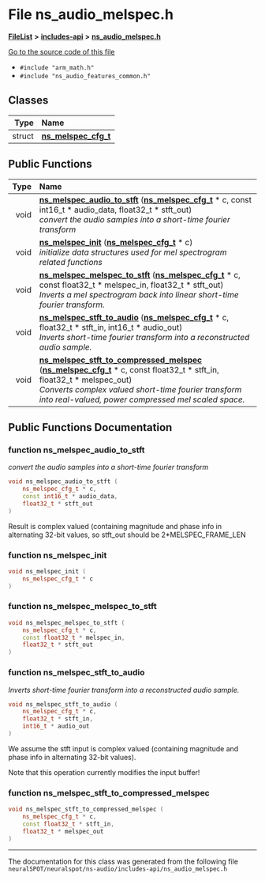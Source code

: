 

# File ns\_audio\_melspec.h



[**FileList**](files.md) **>** [**includes-api**](dir_b70d46c064802b213244316ef6218d52.md) **>** [**ns\_audio\_melspec.h**](ns__audio__melspec_8h.md)

[Go to the source code of this file](ns__audio__melspec_8h_source.md)



* `#include "arm_math.h"`
* `#include "ns_audio_features_common.h"`















## Classes

| Type | Name |
| ---: | :--- |
| struct | [**ns\_melspec\_cfg\_t**](structns__melspec__cfg__t.md) <br> |






















## Public Functions

| Type | Name |
| ---: | :--- |
|  void | [**ns\_melspec\_audio\_to\_stft**](#function-ns_melspec_audio_to_stft) ([**ns\_melspec\_cfg\_t**](structns__melspec__cfg__t.md) \* c, const int16\_t \* audio\_data, float32\_t \* stft\_out) <br>_convert the audio samples into a short-time fourier transform_  |
|  void | [**ns\_melspec\_init**](#function-ns_melspec_init) ([**ns\_melspec\_cfg\_t**](structns__melspec__cfg__t.md) \* c) <br>_initialize data structures used for mel spectrogram related functions_  |
|  void | [**ns\_melspec\_melspec\_to\_stft**](#function-ns_melspec_melspec_to_stft) ([**ns\_melspec\_cfg\_t**](structns__melspec__cfg__t.md) \* c, const float32\_t \* melspec\_in, float32\_t \* stft\_out) <br>_Inverts a mel spectrogram back into linear short-time fourier transform._  |
|  void | [**ns\_melspec\_stft\_to\_audio**](#function-ns_melspec_stft_to_audio) ([**ns\_melspec\_cfg\_t**](structns__melspec__cfg__t.md) \* c, float32\_t \* stft\_in, int16\_t \* audio\_out) <br>_Inverts short-time fourier transform into a reconstructed audio sample._  |
|  void | [**ns\_melspec\_stft\_to\_compressed\_melspec**](#function-ns_melspec_stft_to_compressed_melspec) ([**ns\_melspec\_cfg\_t**](structns__melspec__cfg__t.md) \* c, const float32\_t \* stft\_in, float32\_t \* melspec\_out) <br>_Converts complex valued short-time fourier transform into real-valued, power compressed mel scaled space._  |




























## Public Functions Documentation




### function ns\_melspec\_audio\_to\_stft 

_convert the audio samples into a short-time fourier transform_ 
```C++
void ns_melspec_audio_to_stft (
    ns_melspec_cfg_t * c,
    const int16_t * audio_data,
    float32_t * stft_out
) 
```



Result is complex valued (containing magnitude and phase info in alternating 32-bit values, so stft\_out should be 2\*MELSPEC\_FRAME\_LEN 


        



### function ns\_melspec\_init 

```C++
void ns_melspec_init (
    ns_melspec_cfg_t * c
) 
```






### function ns\_melspec\_melspec\_to\_stft 

```C++
void ns_melspec_melspec_to_stft (
    ns_melspec_cfg_t * c,
    const float32_t * melspec_in,
    float32_t * stft_out
) 
```






### function ns\_melspec\_stft\_to\_audio 

_Inverts short-time fourier transform into a reconstructed audio sample._ 
```C++
void ns_melspec_stft_to_audio (
    ns_melspec_cfg_t * c,
    float32_t * stft_in,
    int16_t * audio_out
) 
```



We assume the stft input is complex valued (containing magnitude and phase info in alternating 32-bit values).


Note that this operation currently modifies the input buffer! 


        



### function ns\_melspec\_stft\_to\_compressed\_melspec 

```C++
void ns_melspec_stft_to_compressed_melspec (
    ns_melspec_cfg_t * c,
    const float32_t * stft_in,
    float32_t * melspec_out
) 
```




------------------------------
The documentation for this class was generated from the following file `neuralSPOT/neuralspot/ns-audio/includes-api/ns_audio_melspec.h`

